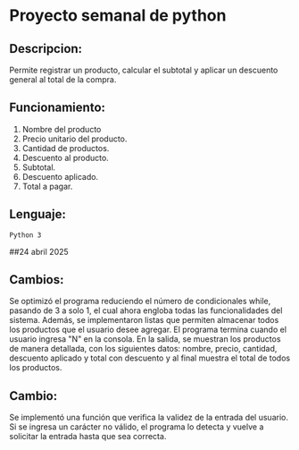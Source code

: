 # Proyecto semanal de python 

## Descripcion:
Permite registrar un producto, calcular el subtotal y aplicar un descuento general al total de la compra.

## Funcionamiento:

1. Nombre del producto
2. Precio unitario del producto.
3. Cantidad de productos.
4. Descuento al producto.
5. Subtotal.
6. Descuento aplicado.
7. Total a pagar.

## Lenguaje:
    Python 3

##24 abril 2025

## Cambios:

Se optimizó el programa reduciendo el número de condicionales while, pasando de 3 a solo 1, el cual ahora engloba todas las funcionalidades del sistema. Además, se implementaron listas que permiten almacenar todos los productos que el usuario desee agregar. El programa termina cuando el usuario ingresa "N" en la consola. En la salida, se muestran los productos de manera detallada, con los siguientes datos: nombre, precio, cantidad, descuento aplicado y total con descuento y al final muestra el total de todos los productos.

## Cambio:
Se implementó una función que verifica la validez de la entrada del usuario. Si se ingresa un carácter no válido, el programa lo detecta y vuelve a solicitar la entrada hasta que sea correcta.
